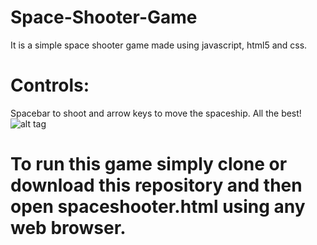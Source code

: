 # Space-Shooter-Game

It is a simple space shooter game made using javascript, html5 and css. 

# Controls: 
Spacebar to shoot and arrow keys to move the spaceship. All the best!
![alt tag](https://raw.githubusercontent.com/rishimadhok/Space-Shooter-Game/master/space-shooter.png)

# To run this game simply clone or download this repository and then open spaceshooter.html using any web browser.
